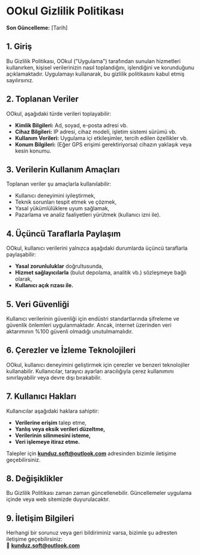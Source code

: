 # OOkul Gizlilik Politikası

**Son Güncelleme:** [Tarih]

## 1. Giriş  
Bu Gizlilik Politikası, OOkul ("Uygulama") tarafından sunulan hizmetleri kullanırken, kişisel verilerinizin nasıl toplandığını, işlendiğini ve korunduğunu açıklamaktadır. Uygulamayı kullanarak, bu gizlilik politikasını kabul etmiş sayılırsınız.  

## 2. Toplanan Veriler  
OOkul, aşağıdaki türde verileri toplayabilir:  
- **Kimlik Bilgileri:** Ad, soyad, e-posta adresi vb.  
- **Cihaz Bilgileri:** IP adresi, cihaz modeli, işletim sistemi sürümü vb.  
- **Kullanım Verileri:** Uygulama içi etkileşimler, tercih edilen özellikler vb.  
- **Konum Bilgileri:** (Eğer GPS erişimi gerektiriyorsa) cihazın yaklaşık veya kesin konumu.  

## 3. Verilerin Kullanım Amaçları  
Toplanan veriler şu amaçlarla kullanılabilir:  
- Kullanıcı deneyimini iyileştirmek,  
- Teknik sorunları tespit etmek ve çözmek,  
- Yasal yükümlülüklere uyum sağlamak,  
- Pazarlama ve analiz faaliyetleri yürütmek (kullanıcı izni ile).  

## 4. Üçüncü Taraflarla Paylaşım  
OOkul, kullanıcı verilerini yalnızca aşağıdaki durumlarda üçüncü taraflarla paylaşabilir:  
- **Yasal zorunluluklar** doğrultusunda,  
- **Hizmet sağlayıcılarla** (bulut depolama, analitik vb.) sözleşmeye bağlı olarak,  
- **Kullanıcı açık rızası ile.**  

## 5. Veri Güvenliği  
Kullanıcı verilerinin güvenliği için endüstri standartlarında şifreleme ve güvenlik önlemleri uygulanmaktadır. Ancak, internet üzerinden veri aktarımının %100 güvenli olmadığı unutulmamalıdır.  

## 6. Çerezler ve İzleme Teknolojileri  
OOkul, kullanıcı deneyimini geliştirmek için çerezler ve benzeri teknolojiler kullanabilir. Kullanıcılar, tarayıcı ayarları aracılığıyla çerez kullanımını sınırlayabilir veya devre dışı bırakabilir.  

## 7. Kullanıcı Hakları  
Kullanıcılar aşağıdaki haklara sahiptir:  
- **Verilerine erişim** talep etme,  
- **Yanlış veya eksik verileri düzeltme,**  
- **Verilerinin silinmesini isteme,**  
- **Veri işlemeye itiraz etme.**  

Talepler için **kunduz.soft@outlook.com** adresinden bizimle iletişime geçebilirsiniz.  

## 8. Değişiklikler  
Bu Gizlilik Politikası zaman zaman güncellenebilir. Güncellemeler uygulama içinde veya web sitemizde duyurulacaktır.  

## 9. İletişim Bilgileri  
Herhangi bir sorunuz veya geri bildiriminiz varsa, bizimle şu adresten iletişime geçebilirsiniz:  
📧 **kunduz.soft@outlook.com**  
